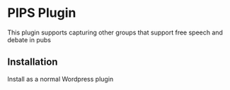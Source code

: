 # PIPS Plugin

This plugin supports capturing other groups that support free speech and debate in pubs

## Installation

Install as a normal Wordpress plugin




